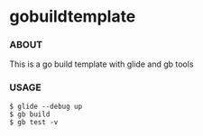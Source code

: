 gobuildtemplate
===

### ABOUT
This is a go build template with glide and gb tools

### USAGE

```
$ glide --debug up
$ gb build 
$ gb test -v 
```
